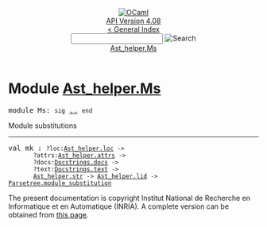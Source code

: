 <!-- ((! set title API !)) ((! set documentation !)) ((! set api !)) ((! set nobreadcrumb !)) -->
<div class="api"><header><nav class="toc brand"><a class="brand" href="https://ocaml.org/"><img src="colour-logo-gray.svg" class="svg" alt="OCaml"></a></nav><nav class="toc"><div class="toc_version"><a href="/docs" id="version-select">API Version 4.08</a></div><a href="index.html">&lt; General Index</a><div class="api_search"><input type="text" name="apisearch" id="api_search" oninput="mySearch(false);" onkeypress="this.oninput();" onclick="this.oninput();" onpaste="this.oninput();">
<img src="search_icon.svg" alt="Search" class="svg" onclick="mySearch(false)"></div>
<div id="search_results"></div><div class="toc_title"><a href="#top">Ast_helper.Ms</a></div><ul></ul></nav></header>

<h1>Module <a href="type_Ast_helper.Ms.html">Ast_helper.Ms</a></h1>

<pre><span id="MODULEMs"><span class="keyword">module</span> Ms</span>: <code class="code"><span class="keyword">sig</span></code> <a href="Ast_helper.Ms.html">..</a> <code class="code"><span class="keyword">end</span></code></pre><div class="info module top">
<div class="info-desc">
<p>Module substitutions</p>
</div>
</div>
<hr width="100%">

<pre><span id="VALmk"><span class="keyword">val</span> mk</span> : <code class="type">?loc:<a href="Ast_helper.html#TYPEloc">Ast_helper.loc</a> -&gt;<br>       ?attrs:<a href="Ast_helper.html#TYPEattrs">Ast_helper.attrs</a> -&gt;<br>       ?docs:<a href="Docstrings.html#TYPEdocs">Docstrings.docs</a> -&gt;<br>       ?text:<a href="Docstrings.html#TYPEtext">Docstrings.text</a> -&gt;<br>       <a href="Ast_helper.html#TYPEstr">Ast_helper.str</a> -&gt; <a href="Ast_helper.html#TYPElid">Ast_helper.lid</a> -&gt; <a href="Parsetree.html#TYPEmodule_substitution">Parsetree.module_substitution</a></code></pre>
<div class="copyright">The present documentation is copyright Institut National de Recherche en Informatique et en Automatique (INRIA). A complete version can be obtained from <a href="http://caml.inria.fr/pub/docs/manual-ocaml/">this page</a>.</div></div>